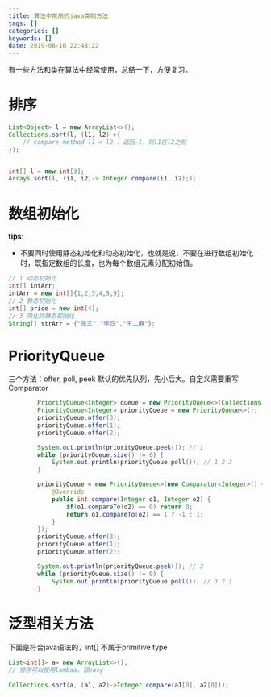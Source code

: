 ```yaml
---
title: 算法中常用的java类和方法
tags: []
categories: []
keywords: []
date: 2019-08-16 22:48:22
---
```

有一些方法和类在算法中经常使用，总结一下，方便复习。
<!--more-->
# 排序
```java
List<Object> l = new ArrayList<>();
Collections.sort(l, (l1, l2)->{
    // compare method l1 < l2 ，返回-1，则l1在l2之前
});


int[] l = new int[3];
Arrays.sort(l, (i1, i2)-> Integer.compare(i1, i2););
```

# 数组初始化
**tips**:
+ 不要同时使用静态初始化和动态初始化，也就是说，不要在进行数组初始化时，既指定数组的长度，也为每个数组元素分配初始值。
```java
// 1 动态初始化
int[] intArr;
intArr = new int[]{1,2,3,4,5,9};
// 2 静态初始化
int[] price = new int[4];
// 3 简化的静态初始化
String[] strArr = {"张三","李四","王二麻"};

```

# PriorityQueue
三个方法：offer, poll, peek
默认的优先队列，先小后大。自定义需要重写Comparator

```java
        PriorityQueue<Integer> queue = new PriorityQueue<>(Collections.reverseOrder());
        PriorityQueue<Integer> priorityQueue = new PriorityQueue<>();
        priorityQueue.offer(3);
        priorityQueue.offer(1);
        priorityQueue.offer(2);

        System.out.println(priorityQueue.peek()); // 1
        while (priorityQueue.size() != 0) {
            System.out.println(priorityQueue.poll()); // 1 2 3
        }

        priorityQueue = new PriorityQueue<>(new Comparator<Integer>() {
            @Override
            public int compare(Integer o1, Integer o2) {
                if(o1.compareTo(o2) == 0) return 0;
                return o1.compareTo(o2) == 1 ? -1 : 1;
            }
        });
        priorityQueue.offer(3);
        priorityQueue.offer(1);
        priorityQueue.offer(2);

        System.out.println(priorityQueue.peek()); // 3
        while (priorityQueue.size() != 0) {
            System.out.println(priorityQueue.poll()); // 3 2 1
        }
```

# 泛型相关方法
下面是符合java语法的，int[] 不属于primitive type
```java
List<int[]> a= new ArrayList<>();
// 排序可以使用lambda，很easy
 
Collections.sort(a, (a1, a2)->Integer.compare(a1[0], a2[0]));
```
